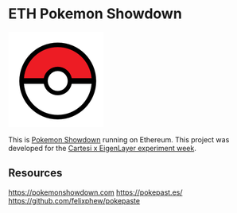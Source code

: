 # ETH Pokemon Showdown

![Pokeball](pokeball.png)

This is [Pokemon Showdown](https://pokemonshowdown.com) running on Ethereum.
This project was developed for the [Cartesi x EigenLayer experiment week](https://cartesi-x-eigenlayer.devfolio.co).

## Resources

https://pokemonshowdown.com
https://pokepast.es/
https://github.com/felixphew/pokepaste

